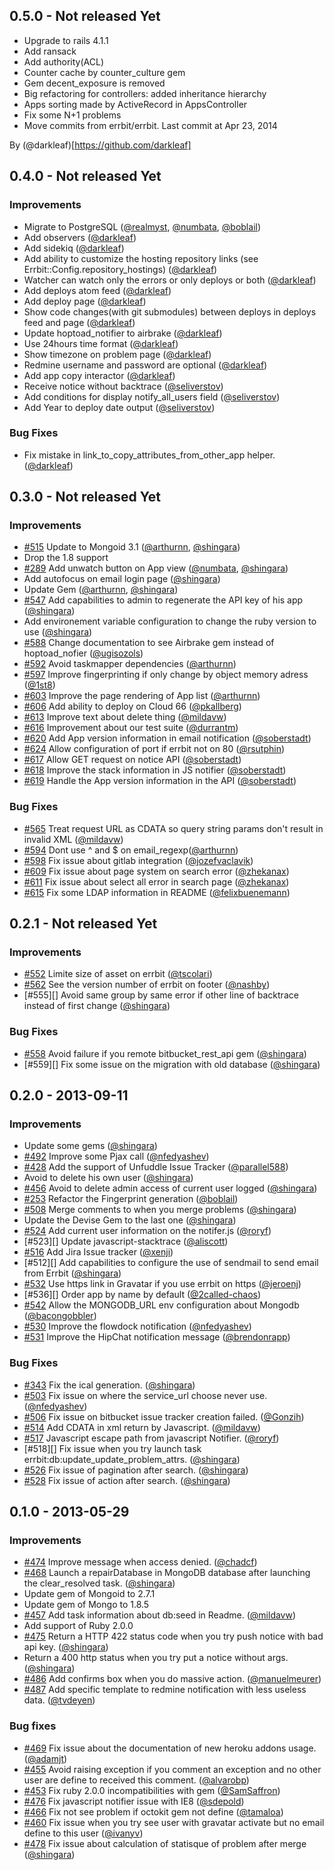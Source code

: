 ## 0.5.0 - Not released Yet

- Upgrade to rails 4.1.1
- Add ransack
- Add authority(ACL)
- Counter cache by counter_culture gem
- Gem decent_exposure is removed
- Big refactoring for controllers: added inheritance hierarchy
- Apps sorting made by ActiveRecord in AppsController
- Fix some N+1 problems
- Move commits from errbit/errbit. Last commit at Apr 23, 2014

By (@darkleaf)[https://github.com/darkleaf]

## 0.4.0 - Not released Yet

### Improvements

- Migrate to PostgreSQL ([@realmyst][], [@numbata][], [@boblail][])
- Add observers ([@darkleaf][])
- Add sidekiq ([@darkleaf][])
- Add ability to customize the hosting repository links (see Errbit::Config.repository_hostings) ([@darkleaf][])
- Watcher can watch only the errors or only deploys or both ([@darkleaf][])
- Add deploys atom feed ([@darkleaf][])
- Add deploy page ([@darkleaf][])
- Show code changes(with git submodules) between deploys in deploys feed and page ([@darkleaf][])
- Update hoptoad_notifier to airbrake ([@darkleaf][])
- Use 24hours time format ([@darkleaf][])
- Show timezone on problem page ([@darkleaf][])
- Redmine username and password are optional ([@darkleaf][])
- Add app copy interactor ([@darkleaf][])
- Receive notice without backtrace ([@seliverstov][])
- Add conditions for display notify_all_users field ([@seliverstov][])
- Add Year to deploy date output ([@seliverstov][])

### Bug Fixes

- Fix mistake in link_to_copy_attributes_from_other_app helper. ([@darkleaf][])

[@realmyst]: https://github.com/realmyst
[@numbata]: https://github.com/numbata
[@boblail]: https://github.com/boblail
[@darkleaf]: https://github.com/darkleaf
[@seliverstov]: https://github.com/seliverstov

## 0.3.0 - Not released Yet

### Improvements

- [#515][] Update to Mongoid 3.1 ([@arthurnn][], [@shingara][])
- Drop the 1.8 support
- [#289][] Add unwatch button on App view ([@numbata][], [@shingara][])
- Add autofocus on email login page ([@shingara][])
- Update Gem ([@arthurnn][], [@shingara][])
- [#547][] Add capabilities to admin to regenerate the API key of his
  app ([@shingara][])
- Add environement variable configuration to change the ruby version to
  use ([@shingara][])
- [#588][] Change documentation to see Airbrake gem instead of
  hoptoad_nofier ([@ugisozols][])
- [#592][] Avoid taskmapper dependencies ([@arthurnn][])
- [#597][] Improve fingerprinting if only change by object memory adress
  ([@1st8][])
- [#603][] Improve the page rendering of App list ([@arthurnn][])
- [#606][] Add ability to deploy on Cloud 66 ([@pkallberg][])
- [#613][] Improve text about delete thing ([@mildavw][])
- [#616][] Improvement about our test suite ([@durrantm][])
- [#620][] Add App version information in email notification
  ([@soberstadt][])
- [#624][] Allow configuration of port if errbit not on 80
  ([@rsutphin][])
- [#617][] Allow GET request on notice API ([@soberstadt][])
- [#618][] Improve the stack information in JS notifier ([@soberstadt][])
- [#619][] Handle the App version information in the API ([@soberstadt][])

### Bug Fixes

- [#565][] Treat request URL as CDATA so query string params don't
  result in invalid XML ([@mildavw][])
- [#594][] Dont use ^ and $ on email_regexp([@arthurnn][])
- [#598][] Fix issue about gitlab integration ([@jozefvaclavik][])
- [#609][] Fix issue about page system on search error ([@zhekanax][])
- [#611][] Fix issue about select all error in search page ([@zhekanax][])
- [#615][] Fix some LDAP information in README ([@felixbuenemann][])


[@arthurnn]: https://github.com/arthurnn
[@mildavw]: https://github.com/mildavw
[@numbata]: https://github.com/numbata
[@shingara]: https://github.com/shingara
[@ugisozols]: https://github.com/ugisozols
[@1st8]: https://github.com/1st8
[@jozefvaclavik]: https://github.com/jozefvaclavik
[@zhekanax]: https://github.com/zhekanax
[@pkallberg]: https://github.com/pkallberg
[@durrantm]: https://github.com/durrantm
[@felixbuenemann]: https://github.com/felixbuenemann
[@soberstadt]: https://github.com/soberstadt
[@rsutphin]: https://github.com/rsutphin

[#289]: https://github.com/errbit/errbit/issues/289
[#515]: https://github.com/errbit/errbit/issues/515
[#547]: https://github.com/errbit/errbit/issues/547
[#565]: https://github.com/errbit/errbit/issues/565
[#588]: https://github.com/errbit/errbit/issues/588
[#592]: https://github.com/errbit/errbit/pull/592
[#594]: https://github.com/errbit/errbit/pull/594
[#597]: https://github.com/errbit/errbit/pull/597
[#598]: https://github.com/errbit/errbit/pull/598
[#603]: https://github.com/errbit/errbit/pull/603
[#606]: https://github.com/errbit/errbit/pull/606
[#609]: https://github.com/errbit/errbit/pull/609
[#611]: https://github.com/errbit/errbit/pull/611
[#613]: https://github.com/errbit/errbit/pull/613
[#616]: https://github.com/errbit/errbit/pull/616
[#615]: https://github.com/errbit/errbit/pull/615
[#617]: https://github.com/errbit/errbit/pull/617
[#618]: https://github.com/errbit/errbit/pull/618
[#619]: https://github.com/errbit/errbit/pull/619
[#620]: https://github.com/errbit/errbit/pull/620
[#624]: https://github.com/errbit/errbit/pull/624

## 0.2.1 - Not released Yet

### Improvements

- [#552][] Limite size of asset on errbit ([@tscolari][])
- [#562][] See the version number of errbit on footer ([@nashby][])
- [#555][] Avoid same group by same error if other line of backtrace
  instead of first change ([@shingara][])

### Bug Fixes

- [#558][] Avoid failure if you remote bitbucket_rest_api gem
  ([@shingara][])
- [#559][] Fix some issue on the migration with old database
  ([@shingara][])

[@nashby]: https://github.com/nashby
[@shingara]: https://github.com/shingara
[@tscolari]: https://github.com/tscolari

[#552]: https://github.com/errbit/errbit/issues/552
[#558]: https://github.com/errbit/errbit/issues/558
[#562]: https://github.com/errbit/errbit/issues/562

## 0.2.0 - 2013-09-11

### Improvements

- Update some gems ([@shingara][])
- [#492][] Improve some Pjax call ([@nfedyashev][])
- [#428][] Add the support of Unfuddle Issue Tracker ([@parallel588][])
- Avoid to delete his own user ([@shingara][])
- [#456][] Avoid to delete admin access of current user logged ([@shingara][])
- [#253][] Refactor the Fingerprint generation ([@boblail][])
- [#508][] Merge comments to when you merge problems ([@shingara][])
- Update the Devise Gem to the last one ([@shingara][])
- [#524][] Add current user information on the notifer.js ([@roryf][])
- [#523][] Update javascript-stacktrace ([@aliscott][])
- [#516][] Add Jira Issue tracker ([@xenji][])
- [#512][] Add capabilities to configure the use of sendmail to send
  email from Errbit ([@shingara][])
- [#532][] Use https link in Gravatar if you use errbit on https
  ([@jeroenj][])
- [#536][] Order app by name by default ([@2called-chaos][])
- [#542][] Allow the MONGODB_URL env configuration about Mongodb ([@bacongobbler][])
- [#530][] Improve the flowdock notification ([@nfedyashev][])
- [#531][] Improve the HipChat notification message ([@brendonrapp][])


### Bug Fixes

- [#343][] Fix the ical generation. ([@shingara][])
- [#503][] Fix issue on where the service_url choose never use. ([@nfedyashev][])
- [#506][] Fix issue on bitbucket issue tracker creation failed. ([@Gonzih][])
- [#514][] Add CDATA in xml return by Javascript. ([@mildavw][])
- [#517][] Javascript escape path from javascript Notifier. ([@roryf][])
- [#518][] Fix issue when you try launch task errbit:db:update_update_problem_attrs. ([@shingara][])
- [#526][] Fix issue of pagination after search. ([@shingara][])
- [#528][] Fix issue of action after search. ([@shingara][])

## 0.1.0 - 2013-05-29

### Improvements

- [#474][] Improve message when access denied. ([@chadcf][])
- [#468][] Launch a repairDatabase in MongoDB database after launching
  the clear_resolved task. ([@shingara][])
- Update gem of Mongoid to 2.7.1
- Update gem of Mongo to 1.8.5
- [#457][] Add task information about db:seed in Readme. ([@mildavw][])
- Add support of Ruby 2.0.0
- [#475][] Return a HTTP 422 status code when you try push notice with
  bad api key. ([@shingara][])
- Return a 400 http status when you try put a notice without args.
  ([@shingara][])
- [#486][] Add confirms box when you do massive action. ([@manuelmeurer][])
- [#487][] Add specific template to redmine notification with less useless data. ([@tvdeyen][])

### Bug fixes

- [#469][] Fix issue about the documentation of new heroku addons usage.
  ([@adamjt][])
- [#455][] Avoid raising exception if you comment an exception and no
  other user are define to received this comment. ([@alvarobp][])
- [#453][] Fix ruby 2.0.0 incompatibilities with gem ([@SamSaffron][])
- [#476][] Fix javascript notifier issue with IE8 ([@sdepold][])
- [#466][] Fix not see problem if octokit gem not define ([@tamaloa][])
- [#460][] Fix issue when you try see user with gravatar activate but no
  email define to this user ([@ivanyv][])
- [#478][] Fix issue about calculation of statisque of problem after
  merge ([@shingara][])

<!-- Issue fix -->

[#253]: https://github.com/errbit/errbit/issues/253
[#343]: https://github.com/errbit/errbit/issues/343
[#428]: https://github.com/errbit/errbit/issues/428
[#453]: https://github.com/errbit/errbit/issues/453
[#455]: https://github.com/errbit/errbit/issues/455
[#456]: https://github.com/errbit/errbit/issues/456
[#457]: https://github.com/errbit/errbit/issues/457
[#460]: https://github.com/errbit/errbit/issues/460
[#466]: https://github.com/errbit/errbit/issues/466
[#468]: https://github.com/errbit/errbit/issues/468
[#469]: https://github.com/errbit/errbit/issues/469
[#474]: https://github.com/errbit/errbit/issues/474
[#475]: https://github.com/errbit/errbit/issues/475
[#476]: https://github.com/errbit/errbit/issues/476
[#478]: https://github.com/errbit/errbit/issues/478
[#487]: https://github.com/errbit/errbit/issues/487
[#486]: https://github.com/errbit/errbit/issues/486
[#492]: https://github.com/errbit/errbit/issues/492
[#503]: https://github.com/errbit/errbit/issues/503
[#506]: https://github.com/errbit/errbit/issues/506
[#508]: https://github.com/errbit/errbit/issues/508
[#514]: https://github.com/errbit/errbit/issues/514
[#516]: https://github.com/errbit/errbit/issues/516
[#517]: https://github.com/errbit/errbit/issues/517
[#524]: https://github.com/errbit/errbit/issues/524
[#526]: https://github.com/errbit/errbit/issues/526
[#528]: https://github.com/errbit/errbit/issues/528
[#530]: https://github.com/errbit/errbit/issues/530
[#531]: https://github.com/errbit/errbit/issues/531
[#532]: https://github.com/errbit/errbit/issues/532
[#542]: https://github.com/errbit/errbit/issues/542

<!-- Contributor on Errbit Thanks to all of them -->

[@2called-chaos]: https://github.com/2called-chaos
[@Gonzih]: https://github.com/Gonzih
[@SamSaffron]: https://github.com/SamSaffron
[@adamjt]: https://github.com/adamjt
[@aliscott]: http://github.com/aliscott
[@alvarobp]: https://github.com/alvarobp
[@arthurnn]: https://github.com/arthurnn
[@bacongobbler]: https://github.com/bacongobbler
[@boblail]: https://github.com/boblail
[@brendonrapp]: https://github.com/brendonrapp
[@chadcf]: https://github.com/chadcf
[@ivanyv]: https://github.com/ivanyv
[@jeroenj]: https://github.com/jeroenj
[@manuelmeurer]: https://github.com/manuelmeurer
[@mildavw]: https://github.com/mildavw
[@mildavw]: https://github.com/mildavw
[@nfedyashev]: https://github.com/nfedyashev
[@parallel588]: https://github.com/parallel588
[@roryf]: https://github.com/roryf
[@sdepold]: https://github.com/sdepold
[@shingara]: https://github.com/shingara
[@tamaloa]: https://github.com/tamaloa
[@tvdeyen]: https://github.com/tvdeyen
[@williamn]: https://github.com/williamn
[@xenji]: https://github.com/xenji

